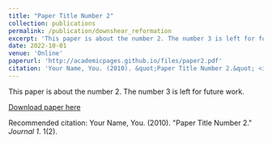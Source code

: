 ```yaml
---
title: "Paper Title Number 2"
collection: publications
permalink: /publication/downshear_reformation
excerpt: 'This paper is about the number 2. The number 3 is left for future work.'
date: 2022-10-01
venue: 'Online'
paperurl: 'http://academicpages.github.io/files/paper2.pdf'
citation: 'Your Name, You. (2010). &quot;Paper Title Number 2.&quot; <i>Journal 1</i>. 1(2).'
---
```

This paper is about the number 2. The number 3 is left for future work.

[Download paper here](http://academicpages.github.io/files/paper2.pdf)

Recommended citation: Your Name, You. (2010). "Paper Title Number 2." <i>Journal 1</i>. 1(2).
